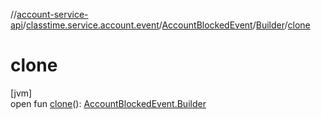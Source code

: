 //[account-service-api](../../../../index.md)/[classtime.service.account.event](../../index.md)/[AccountBlockedEvent](../index.md)/[Builder](index.md)/[clone](clone.md)

# clone

[jvm]\
open fun [clone](clone.md)(): [AccountBlockedEvent.Builder](index.md)
